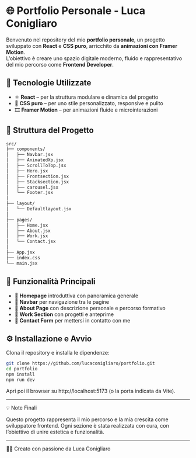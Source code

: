 # 🌐 Portfolio Personale - Luca Conigliaro

Benvenuto nel repository del mio **portfolio personale**, un progetto sviluppato con **React** e **CSS puro**, arricchito da **animazioni con Framer Motion**.  
L’obiettivo è creare uno spazio digitale moderno, fluido e rappresentativo del mio percorso come **Frontend Developer**.



## 🚀 Tecnologie Utilizzate

- ⚛️ **React** – per la struttura modulare e dinamica del progetto  
- 🎨 **CSS puro** – per uno stile personalizzato, responsive e pulito  
- 🎞️ **Framer Motion** – per animazioni fluide e microinterazioni  



## 📂 Struttura del Progetto
```bash
src/
├── components/
│   ├── Navbar.jsx
│   ├── AnimatedXp.jsx
│   ├── ScrollToTop.jsx
│   ├── Hero.jsx
│   ├── Frontsection.jsx
│   ├── Stacksection.jsx
│   ├── carousel.jsx
│   └── Footer.jsx
│
├── layout/
│   └── Defaultlayout.jsx
│
├── pages/
│   ├── Home.jsx
│   ├── About.jsx
│   ├── Work.jsx
│   └── Contact.jsx
│
├── App.jsx
├── index.css
└── main.jsx
```

## 🧭 Funzionalità Principali

- 🔹 **Homepage** introduttiva con panoramica generale  
- 🔹 **Navbar** per navigazione tra le pagine  
- 🔹 **About Page** con descrizione personale e percorso formativo  
- 🔹 **Work Section** con progetti e anteprime  
- 🔹 **Contact Form** per mettersi in contatto con me  


## ⚙️ Installazione e Avvio

Clona il repository e installa le dipendenze:

```bash
git clone https://github.com/lucaconigliaro/portfolio.git
cd portfolio
npm install
npm run dev
```

Apri poi il browser su http://localhost:5173 (o la porta indicata da Vite).

---

💡 Note Finali

Questo progetto rappresenta il mio percorso e la mia crescita come sviluppatore frontend.
Ogni sezione è stata realizzata con cura, con l’obiettivo di unire estetica e funzionalità.

---
👨‍💻 Creato con passione da Luca Conigliaro
